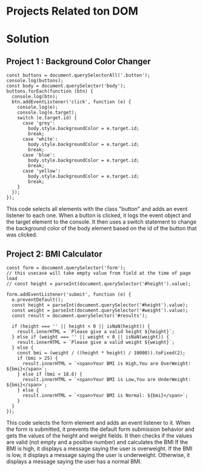 # Projects Related ton DOM

# Solution

## Project 1 : Background Color Changer

```
const buttons = document.querySelectorAll('.button');
console.log(buttons);
const body = document.querySelector('body');
buttons.forEach(function (btn) {
  console.log(btn);
  btn.addEventListener('click', function (e) {
    console.log(e);
    console.log(e.target);
    switch (e.target.id) {
      case 'grey':
        body.style.backgroundColor = e.target.id;
        break;
      case 'white':
        body.style.backgroundColor = e.target.id;
        break;
      case 'blue':
        body.style.backgroundColor = e.target.id;
        break;
      case 'yellow':
        body.style.backgroundColor = e.target.id;
        break;
    }
  });
});
```
This code selects all elements with the class "button" and adds an event listener to each one.
When a button is clicked, it logs the event object and the target element to the console.
It then uses a switch statement to change the background color of the body element based on the id of
the button that was clicked.

## Project 2: BMI Calculator

```
const form = document.querySelector('form');
// this usecase will take empty value from field at the time of page load
// const height = parseInt(document.querySelector('#height').value);

form.addEventListener('submit', function (e) {
  e.preventDefault();
  const height = parseInt(document.querySelector('#height').value);
  const weight = parseInt(document.querySelector('#weight').value);
  const result = document.querySelector('#results');

  if (height === '' || height < 0 || isNaN(height)) {
    result.innerHTML = `Please give a valid height ${height}`;
  } else if (weight === '' || weight < 0 || isNaN(weight)) {
    result.innerHTML = `Please give a valid weight ${weight}`;
  } else {
    const bmi = (weight / ((height * height) / 10000)).toFixed(2);
    if (bmi > 25) {
      result.innerHTML = `<span>Your BMI is High,You are OverWeight: ${bmi}</span>`;
    } else if (bmi < 18.6) {
      result.innerHTML = `<span>Your BMI is Low,You are UnderWeight: ${bmi}</span>`;
    } else {
      result.innerHTML = `<span>Your BMI is Normal: ${bmi}</span>`;
    }
  }
});
```
This code selects the form element and adds an event listener to it.
When the form is submitted, it prevents the default form submission behavior and gets the values of the height and weight fields.
It then checks if the values are valid (not empty and a positive number) and calculates the BMI
If the BMI is high, it displays a message saying the user is overweight. If the BMI is
low, it displays a message saying the user is underweight. Otherwise, it displays a message saying
the user has a normal BMI.